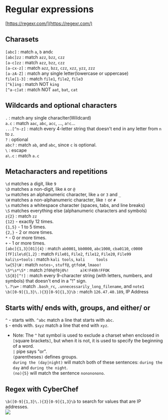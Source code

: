 # Regular expressions

[https://regexr.com/](https://regexr.com/)  

## Charasets
`[abc]` : match `a`, `b` and`c`  
`[abc]zz` : match `azz`, `bzz`, `czz`  
`[a-c]zz` : match `azz`, `bzz`, `czz`  
`[a-cx-z]` : match `azz`, `bzz`, `czz`, `xzz`, `yzz`, `zzz`  
`[a-zA-Z]` : match any single letter(lowercase or uppercase)  
`file[1-3]` : match `file1`, `file2`, `file3`  
`[^k]ing` : match NOT `king`  
`[^a-c]at` : match NOT `aat`, `bat`, `cat`  

## Wildcards and optional characters
`.` : match any single characlter(Wildcard)  
`a.c` : match `aac`, `abc`, `acc`, ..., `a!c`...  
`...[^n-z]` : match every 4-letter string that doesn't end in any letter from `n` to `z`.    
`?` : optional  
`abc?` : match `ab`, and `abc`, since `c` is optional.  
`\` : escape  
`a\.c` : match `a.c`  

## Metacharacters and repetitions
`\d` matches a digit, like `9`  
`\D` matches a non-digit, like `A` or `@`  
`\w` matches an alphanumeric character, like `a` or `3` and `_`   
`\W` matches a non-alphanumeric character, like `!` or `#`  
`\s` matches a whitespace character (spaces, tabs, and line breaks)  
`\S` matches everything else (alphanumeric characters and symbols)  
`z{2}` : match `zz`  
`{12}` - exactly 12 times.  
`{1,5}` - 1 to 5 times.  
`{2,}` - 2 or more times.  
`*` - 0 or more times.  
`+` - 1 or more times.  
`[abc]{1,3}[01]{4}` : match `ab0001`, `bb0000`, `abc1000`, `cba0110`, `c0000`  
`[fF]ile\d{1,2}` : match `File01`, `File2`, `file12`, `File20`, `File99`  
`kali\s+tools` : match `kali tools`, `kali     tools`  
`\w{5}\W` : match `notes~`, `stuff@`, `gtfob#`, `lmaoo!`  
`\S*\s*\S*` : match `2f0h@f0j0%!     a)K!F49h!FFOK`  
`\S{8}[^!]` : match every 9-character string (with letters, numbers, and symbols) that doesn't end in a "!" sign.  
`\.?\w+` : match `.bash_rc`, `.unnecessarily_long_filename`, and `note1`  
`\b([0-9]{1,3}\.){3}[0-9]{1,3}\b` : match `126.47.40.189`, IP Address  

## Starts with/ ends with, groups, and either/ or
`^` - starts with. `^abc` match a line that starts with `abc`.  
`$` - ends with. `$xyz` match a line that end with `xyz`.  
- Note: The `^` hat symbol is used to exclude a charset when enclosed in `[`square brackets`]`, but when it is not, it is used to specify the beginning of a word.  
`|` pipe says "or".  
`(`parentheses`)` defines groups.  
`during the (day|night)` will match both of these sentences: `during the day` and `during the night`.  
`(no){5}` will match the sentence `nonononono`.  

## Regex with CyberChef
`\b([0-9]{1,3}\.){3}[0-9]{1,3}\b` to search for values that are IP addresses.  
 <img src="https://github.com/nkn-ctrl/TryHackMe/assets/73976100/355300c7-00c5-470c-a910-8519af9d0aa7">   





